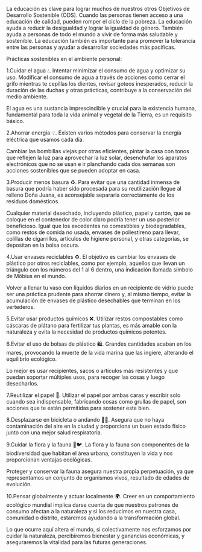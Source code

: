 La educación es clave para lograr muchos de nuestros otros Objetivos de Desarrollo Sostenible (ODS). Cuando las personas tienen acceso a una educación de calidad, pueden romper el ciclo de la pobreza.
La educación ayuda a reducir la desigualdad y lograr la igualdad de género. También ayuda a personas de todo el mundo a vivir de forma más saludable y sostenible. La educación también es importante para promover la tolerancia entre las personas y ayudar a desarrollar sociedades más pacíficas.

Prácticas sostenibles en el ambiente personal:

1.Cuidar el agua 💧.
Intentar minimizar el consumo de agua y optimizar su uso.  Modificar el consumo de agua a través de acciones como cerrar el grifo mientras te cepillas los dientes, revisar goteos inesperados, reducir la duración de las duchas y otras prácticas, contribuye a la conservación del medio ambiente.

El agua es una sustancia imprescindible y crucial para la existencia humana, fundamental para toda la vida animal y vegetal de la Tierra, es un requisito básico.

2.Ahorrar energía 💡.
Existen varios métodos para conservar la energía eléctrica que usamos cada día.

Cambiar las bombillas viejas por otras eficientes, pintar la casa con tonos que reflejen la luz para aprovechar la luz solar, desenchufar los aparatos electrónicos que no se usan e ir planchando cada dos semanas son acciones sostenibles que se pueden adoptar en casa.

3.Producir menos basura ♻️.
Para evitar que una cantidad inmensa de basura que podría haber sido procesada para su reutilización llegue al relleno Doña Juana, es aconsejable separarla correctamente de los residuos domésticos.

Cualquier material desechado, incluyendo plástico, papel y cartón, que se coloque en el contenedor de color claro podría tener un uso posterior beneficioso.  Igual que los excedentes no comestibles y biodegradables, como restos de comida no usada, envases de poliestireno para llevar, colillas de cigarrillos, artículos de higiene personal, y otras categorías, se depositan en la bolsa oscura.

4.Usar envases reciclables ♻️.
El objetivo es cambiar los envases de plástico por otros reciclables, como por ejemplo, aquellos que llevan un triángulo con los números del 1 al 6 dentro, una indicación llamada símbolo de Möbius en el mundo.

Volver a llenar tu vaso con líquidos diarios en un recipiente de vidrio puede ser una práctica prudente para ahorrar dinero y, al mismo tiempo, evitar la acumulación de envases de plástico desechables que terminan en los vertederos.

5.Evitar usar productos químicos ❌.
Utilizar restos compostables como cáscaras de plátano para fertilizar tus plantas, es más amable con la naturaleza y evita la necesidad de productos químicos potentes.

6.Evitar el uso de bolsas de plástico 🛍.
Grandes cantidades acaban en los mares, provocando la muerte de la vida marina que las ingiere, alterando el equilibrio ecológico.

Lo mejor es usar recipientes, sacos o artículos más resistentes y que puedan soportar múltiples usos, para recoger las cosas y luego desecharlos.

7.Reutilizar el papel 📝.
Utilizar el papel por ambas caras y escribir solo cuando sea indispensable, fabricando cosas como grullas de papel, son acciones que te están permitidas para sostener este bien.

8.Desplazarse en bicicleta o andando 🚴‍♀️.
Asegura que no haya contaminación del aire en la ciudad y proporciona un buen estado físico junto con una mejor salud respiratoria.

9.Cuidar la flora y la fauna 🌷🐦.
La flora y la fauna son componentes de la biodiversidad que habitan el área urbana, constituyen la vida y nos proporcionan ventajas ecológicas.

Proteger y conservar la fauna asegura nuestra propia perpetuación, ya que representamos un conjunto de organismos vivos, resultado de edades de evolución.

10.Pensar globalmente y actuar localmente 🌍.
Creer en un comportamiento ecológico mundial implica darse cuenta de que nuestros patrones de consumo afectan a la naturaleza y si los reducimos en nuestra casa, comunidad o distrito, estaremos ayudando a la transformación global.

Lo que ocurre aquí altera el mundo, si colectivamente nos esforzamos por cuidar la naturaleza, percibiremos bienestar y ganancias económicas, y aseguraremos la vitalidad para las futuras generaciones.
